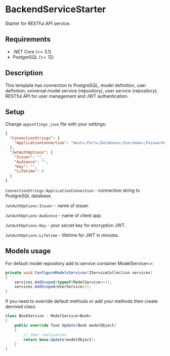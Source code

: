 # BackendServiceStarter
Starter for RESTful API service.

## Requirements
* .NET Core (>= 3.1)
* PostgreSQL (>= 12)

## Description
This template has connection to PostgreSQL, model definition, user definition, universal model service (repository), user service (repository), RESTful API for user management and JWT authentication.

## Setup
Change `appsettings.json` file with your settings:
```json
{
  "ConnectionStrings": {
    "ApplicationConnection": "Host=;Port=;Database=;Username=;Password="
  },
  "JwtAuthOptions": {
    "Issuer": "",
    "Audience": "",
    "Key": "",
    "Lifetime": 0
  }
}
```

`ConnectionStrings:ApplicationConnection` - connection string to PostgreSQL database.

`JwtAuthOptions:Issuer` - name of issuer.

`JwtAuthOptions:Audience` - name of client app.

`JwtAuthOptions:Key` - your secret key for encryption JWT.

`JwtAuthOptions:Lifetime` - lifetime for JWT in minutes.

## Models usage
For default model repository add to service container ModelService<>:
```csharp
private void ConfigureModelsServices(IServiceCollection services)
{
    services.AddScoped(typeof(ModelService<>));
    services.AddScoped<UserService>();
}
```
If you need to override default methods or add your methods then create derrived class:
```csharp
class BookService : ModelService<Book>
{
    public override Task Update(Book modelObject)
    {
        // Your realisation
        return base.Update(modelObject);
    }
}
```
